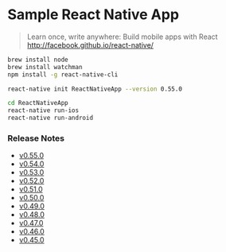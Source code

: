 # Sample React Native App

> Learn once, write anywhere: Build mobile apps with React  
> http://facebook.github.io/react-native/


```sh
brew install node
brew install watchman
npm install -g react-native-cli

react-native init ReactNativeApp --version 0.55.0

cd ReactNativeApp
react-native run-ios
react-native run-android
```


### Release Notes

* [v0.55.0](https://github.com/facebook/react-native/releases/tag/v0.55.0)
* [v0.54.0](https://github.com/facebook/react-native/releases/tag/v0.54.0)
* [v0.53.0](https://github.com/facebook/react-native/releases/tag/v0.53.0)
* [v0.52.0](https://github.com/facebook/react-native/releases/tag/v0.52.0)
* [v0.51.0](https://github.com/facebook/react-native/releases/tag/v0.51.0)
* [v0.50.0](https://github.com/facebook/react-native/releases/tag/v0.50.0)
* [v0.49.0](https://github.com/facebook/react-native/releases/tag/v0.49.0)
* [v0.48.0](https://github.com/facebook/react-native/releases/tag/v0.48.4)
* [v0.47.0](https://github.com/facebook/react-native/releases/tag/v0.47.2)
* [v0.46.0](https://github.com/facebook/react-native/releases/tag/v0.46.4)
* [v0.45.0](https://github.com/facebook/react-native/releases/tag/v0.45.1)
